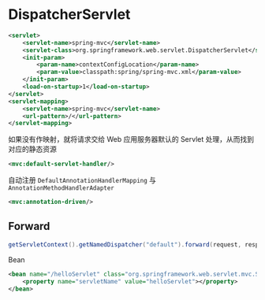 # DispatcherServlet

```xml
<servlet>
    <servlet-name>spring-mvc</servlet-name>
    <servlet-class>org.springframework.web.servlet.DispatcherServlet</servlet-class>
    <init-param>
        <param-name>contextConfigLocation</param-name>
        <param-value>classpath:spring/spring-mvc.xml</param-value>
    </init-param>
    <load-on-startup>1</load-on-startup>
</servlet>
<servlet-mapping>
    <servlet-name>spring-mvc</servlet-name>
    <url-pattern>/</url-pattern>
</servlet-mapping>
```

如果没有作映射，就将请求交给 Web 应用服务器默认的 Servlet 处理，从而找到对应的静态资源

```xml
<mvc:default-servlet-handler/>
```

自动注册 `DefaultAnnotationHandlerMapping` 与 `AnnotationMethodHandlerAdapter`

```xml
<mvc:annotation-driven/>
```

## Forward

```java
getServletContext().getNamedDispatcher("default").forward(request, response);
```

Bean

```xml
<bean name="/helloServlet" class="org.springframework.web.servlet.mvc.ServletForwardingController">
    <property name="servletName" value="helloServlet"></property>
</bean>
```

